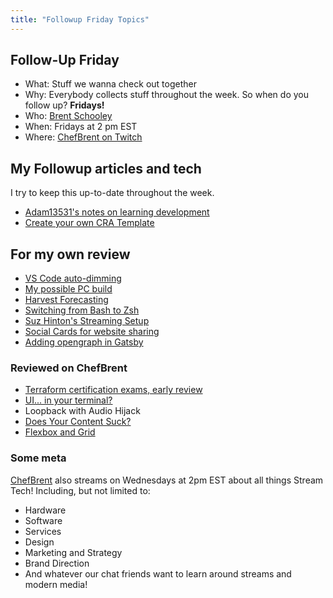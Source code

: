 ```yaml
---
title: "Followup Friday Topics"
---
```


## Follow-Up Friday

- What: Stuff we wanna check out together
- Why: Everybody collects stuff throughout the week. So when do you follow up? **Fridays!**
- Who: [Brent Schooley](https://twitter.com/brentschooley)
- When: Fridays at 2 pm EST
- Where: [ChefBrent on Twitch](https://www.twitch.tv/chefbrent)

## My Followup articles and tech

I try to keep this up-to-date throughout the week.

- [Adam13531's notes on learning development](http://share.adamlearns.live/learncoding.pdf)
- [Create your own CRA Template](https://dev.to/pallymore/make-your-own-create-react-app-templates-feo)

## For my own review

- [VS Code auto-dimming](https://marketplace.visualstudio.com/items?itemName=hoovercj.vscode-dimmer)
- [My possible PC build](https://pcpartpicker.com/list/Q2m26R)
- [Harvest Forecasting](https://www.getharvest.com/forecast)
- [Switching from Bash to Zsh](https://scriptingosx.com/2019/07/moving-to-zsh-part-4-aliases-and-functions/)
- [Suz Hinton's Streaming Setup](https://medium.com/@suzhinton/my-twitch-live-coding-setup-b2516672fb21)
- [Social Cards for website sharing](https://medium.com/@jonathanusa/how-to-make-sure-your-website-is-social-media-ready-and-why-it-matters-69e760e247b1)
- [Adding opengraph in Gatsby](https://juliangaramendy.dev/custom-open-graph-images-in-gatsby-blog/)

### Reviewed on ChefBrent

- [Terraform certification exams, early review](https://learn.hashicorp.com/terraform/certification/terraform-associate)
- [UI... in your terminal?](https://github.com/chjj/blessed)
- Loopback with Audio Hijack
- [Does Your Content Suck?](https://stackingthebricks.com/does-your-content-suck/)
- [Flexbox and Grid](https://css-tricks.com/quick-whats-the-difference-between-flexbox-and-grid/)

### Some meta

[ChefBrent](https://www.twitch.tv/chefbrent) also streams on Wednesdays at 2pm EST about all things Stream Tech! Including, but not limited to:

- Hardware
- Software
- Services
- Design
- Marketing and Strategy
- Brand Direction
- And whatever our chat friends want to learn around streams and modern media!
